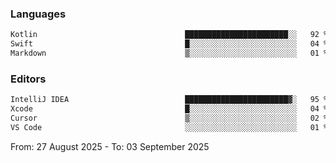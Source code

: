 <!--START_SECTION:waka-->
### Languages
```txt
Kotlin                                 ███████████████████████░░   92 %
Swift                                  █░░░░░░░░░░░░░░░░░░░░░░░░   04 %
Markdown                               ▒░░░░░░░░░░░░░░░░░░░░░░░░   01 %
```

### Editors
```txt
IntelliJ IDEA                          ███████████████████████▓░   95 %
Xcode                                  █░░░░░░░░░░░░░░░░░░░░░░░░   04 %
Cursor                                 ▒░░░░░░░░░░░░░░░░░░░░░░░░   02 %
VS Code                                ░░░░░░░░░░░░░░░░░░░░░░░░░   01 %
```

From: 27 August 2025 - To: 03 September 2025
<!--END_SECTION:waka-->

